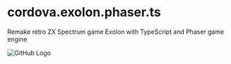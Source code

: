 # cordova.exolon.phaser.ts
Remake retro ZX Spectrum game Exolon with TypeScript and Phaser game engine

![GitHub Logo](/www/exolon/build/assets/ui/gameLogo.png)

